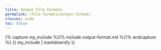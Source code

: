 ```yaml
---
title: Output File Formats
permalink: /file-formats/output-format/
classes: wide
toc: false
---
```



{% capture my_include %}{% include output-format.md %}{% endcapture %}
{{ my_include | markdownify }}